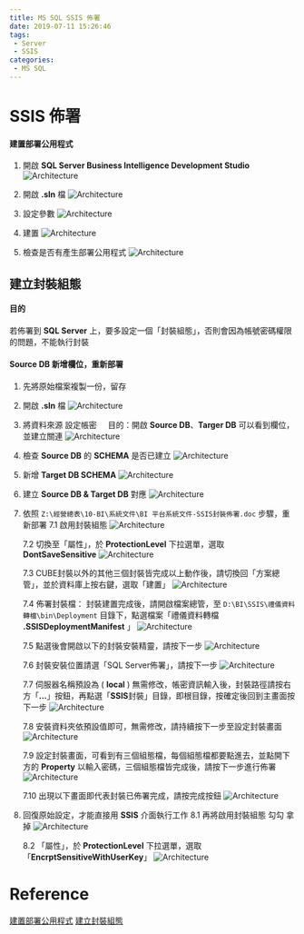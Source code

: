```yaml
---
title: MS SQL SSIS 佈署
date: 2019-07-11 15:26:46
tags:
 - Server
 - SSIS
categories: 
 - MS SQL
---
```


# SSIS 佈署

#### 建置部署公用程式
1. 開啟 **SQL Server Business Intelligence Development Studio**
![Architecture](1.png)

2. 開啟 **.sln** 檔
![Architecture](2.png)

3. 設定參數
![Architecture](3.png)

4. 建置
![Architecture](4.png)

5. 檢查是否有產生部署公用程式
![Architecture](5.png)

## 建立封裝組態
#### 目的
若佈署到 **SQL Server** 上，要多設定一個「封裝組態」，否則會因為帳號密碼權限的問題，不能執行封裝

#### Source DB 新增欄位，重新部署
1. 先將原始檔案複製一份，留存

2. 開啟 **.sln** 檔
![Architecture](6.png)

3. 將資料來源 設定帳密
&nbsp;&nbsp;&nbsp;&nbsp;目的：開啟 **Source DB**、**Targer DB** 可以看到欄位，並建立關連
![Architecture](7.png)

4. 檢查 **Source DB** 的 **SCHEMA** 是否已建立
![Architecture](8.png)

5. 新增 **Target DB SCHEMA**
![Architecture](9.png)

6. 建立 **Source DB & Target DB** 對應
![Architecture](10.png)

7. 依照 `Z:\經營總表\10-BI\系統文件\BI 平台系統文件-SSIS封裝佈署.doc` 步驟，重新部署
    7.1 啟用封裝組態
    ![Architecture](11.png)

    7.2 切換至「屬性」，於 **ProtectionLevel** 下拉選單，選取 **DontSaveSensitive**
    ![Architecture](12.jpg)

    7.3 CUBE封裝以外的其他三個封裝皆完成以上動作後，請切換回「方案總管」，並於資料庫上按右鍵，選取「建置」
    ![Architecture](13.jpg)

    7.4 佈署封裝檔：
        封裝建置完成後，請開啟檔案總管，至 `D:\BI\SSIS\禮儀資料轉檔\bin\Deployment` 目錄下，點選檔案「禮儀資料轉檔 **.SSISDeploymentManifest** 」
    ![Architecture](14.jpg)

    7.5 點選後會開啟以下的封裝安裝精靈，請按下一步
    ![Architecture](15.jpg)

    7.6 封裝安裝位置請選「SQL Server佈署」，請按下一步
    ![Architecture](16.jpg)

    7.7 伺服器名稱預設為 ( **local** ) 無需修改，帳密資訊輸入後，封裝路徑請按右方「**…**」按鈕，再點選「**SSIS**封裝」目錄，即根目錄，按確定後回到主畫面按下一步
    ![Architecture](17.jpg)

    7.8 安裝資料夾依預設值即可，無需修改，請持續按下一步至設定封裝畫面
    ![Architecture](18.jpg)

    7.9 設定封裝畫面，可看到有三個組態檔，每個組態檔都要點進去，並點開下方的 **Property** 以輸入密碼，三個組態檔皆完成後，請按下一步進行佈署
    ![Architecture](19.jpg)

    7.10 出現以下畫面即代表封裝已佈署完成，請按完成按鈕
    ![Architecture](20.jpg)

8. 回復原始設定，才能直接用 **SSIS** 介面執行工作
    8.1 再將啟用封裝組態 勾勾 拿掉
    ![Architecture](21.png)

    8.2 「屬性」，於 **ProtectionLevel** 下拉選單，選取「**EncrptSensitiveWithUserKey**」
    ![Architecture](22.png)

# Reference
[建置部署公用程式](https://docs.microsoft.com/zh-tw/sql/integration-services/lesson-2-1-building-the-deployment-utility?view=sql-server-2017)
[建立封裝組態](http://tsengpm.blogspot.com/2011/09/ssis-sql-server.html)